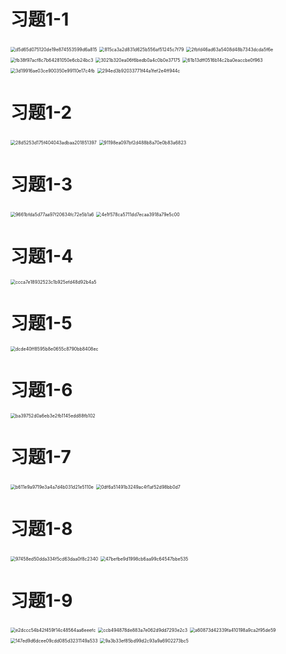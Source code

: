 # 习题1-1

<img src="chap 1 课后练习.assets/d5d65d075120de19e874553599d6a815.jpg" alt="d5d65d075120de19e874553599d6a815" style="zoom:50%;" />

<img src="chap 1 课后练习.assets/815ca3a2d831d625b556af51245c7f79.jpg" alt="815ca3a2d831d625b556af51245c7f79" style="zoom:50%;" />

<img src="chap 1 课后练习.assets/2fbfd46ad63a5408d48b7343dcda5f6e.jpg" alt="2fbfd46ad63a5408d48b7343dcda5f6e" style="zoom:50%;" />

<img src="chap 1 课后练习.assets/fb38f97acf8c7b64281050e6cb24bc3.jpg" alt="fb38f97acf8c7b64281050e6cb24bc3" style="zoom:50%;" />

<img src="chap 1 课后练习.assets/3021b320ea06f6bedb0a4c0b0e37175.jpg" alt="3021b320ea06f6bedb0a4c0b0e37175" style="zoom:50%;" />

<img src="chap 1 课后练习.assets/61b13dff0516b14c2ba0eaccbe0f963.jpg" alt="61b13dff0516b14c2ba0eaccbe0f963" style="zoom:50%;" />

<img src="chap 1 课后练习.assets/3d19916ae03ce900350e99110e17c4fb.jpg" alt="3d19916ae03ce900350e99110e17c4fb" style="zoom:50%;" />

<img src="chap 1 课后练习.assets/294ed3b92033771f44a1fef2e4ff944c.jpg" alt="294ed3b92033771f44a1fef2e4ff944c" style="zoom:50%;" />

# 习题1-2

<img src="chap 1 课后练习.assets/28d5253d175f404043adbaa201851397.jpg" alt="28d5253d175f404043adbaa201851397" style="zoom:50%;" />

<img src="chap 1 课后练习.assets/91198ea097bf2d488b8a70e0b83a6823.jpg" alt="91198ea097bf2d488b8a70e0b83a6823" style="zoom:50%;" />

# 习题1-3

<img src="chap 1 课后练习.assets/9661bfda5d77aa97f20634fc72e5b1a6.jpg" alt="9661bfda5d77aa97f20634fc72e5b1a6" style="zoom:50%;" />

<img src="chap 1 课后练习.assets/4e1f578ca5711dd7ecaa3918a79e5c00.jpg" alt="4e1f578ca5711dd7ecaa3918a79e5c00" style="zoom:50%;" />

# 习题1-4

<img src="chap 1 课后练习.assets/ccca7e18932523c1b925efd48d92b4a5.jpg" alt="ccca7e18932523c1b925efd48d92b4a5" style="zoom:50%;" />

# 习题1-5

<img src="chap 1 课后练习.assets/dcde40ff8595b8e0655c8790bb8408ec.jpg" alt="dcde40ff8595b8e0655c8790bb8408ec" style="zoom:50%;" />

# 习题1-6

<img src="chap 1 课后练习.assets/ba39752d0a6eb3e2fb1145edd88fb102.jpg" alt="ba39752d0a6eb3e2fb1145edd88fb102" style="zoom:50%;" />

# 习题1-7

<img src="chap 1 课后练习.assets/b611e9a9719e3a4a7d4b031d21e5110e.jpg" alt="b611e9a9719e3a4a7d4b031d21e5110e" style="zoom:50%;" />

<img src="chap 1 课后练习.assets/0df6a51491b3249ac4f1af52d98bb0d7.jpg" alt="0df6a51491b3249ac4f1af52d98bb0d7" style="zoom:50%;" />

# 习题1-8

<img src="chap 1 课后练习.assets/97458ed50dda334f5cd63daa0f8c2340.jpg" alt="97458ed50dda334f5cd63daa0f8c2340" style="zoom:50%;" />

<img src="chap 1 课后练习.assets/47befbe9d1998cb6aa99c64547bbe535.jpg" alt="47befbe9d1998cb6aa99c64547bbe535" style="zoom:50%;" />

# 习题1-9

<img src="chap 1 课后练习.assets/e2dccc54b42f459f14c48564aa6eeefc.jpg" alt="e2dccc54b42f459f14c48564aa6eeefc" style="zoom:50%;" />

<img src="chap 1 课后练习.assets/ccb494878de883a7e062d9dd7293e2c3.jpg" alt="ccb494878de883a7e062d9dd7293e2c3" style="zoom:50%;" />

<img src="chap 1 课后练习.assets/a60873d42339fa410198a9ca2f95de59.jpg" alt="a60873d42339fa410198a9ca2f95de59" style="zoom:50%;" />

<img src="chap 1 课后练习.assets/147ed9d6dcee09cdd085d3231149a533.jpg" alt="147ed9d6dcee09cdd085d3231149a533" style="zoom:50%;" />

<img src="chap 1 课后练习.assets/9a3b33ef85bd99d2c93a9a6902273bc5.jpg" alt="9a3b33ef85bd99d2c93a9a6902273bc5" style="zoom:50%;" />